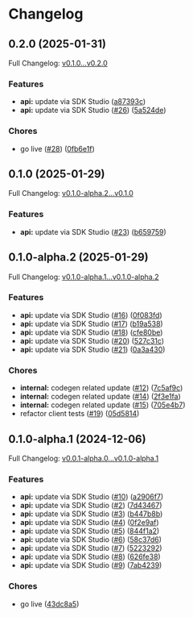 # Changelog

## 0.2.0 (2025-01-31)

Full Changelog: [v0.1.0...v0.2.0](https://github.com/dackerman/demostore-go/compare/v0.1.0...v0.2.0)

### Features

* **api:** update via SDK Studio ([a87393c](https://github.com/dackerman/demostore-go/commit/a87393cac33b6c826c7f5d8c14854593841e2211))
* **api:** update via SDK Studio ([#26](https://github.com/dackerman/demostore-go/issues/26)) ([5a524de](https://github.com/dackerman/demostore-go/commit/5a524de6d910f00ffb85598919057e3b3012765d))


### Chores

* go live ([#28](https://github.com/dackerman/demostore-go/issues/28)) ([0fb6e1f](https://github.com/dackerman/demostore-go/commit/0fb6e1ffa411c61a8adc92155c1ac9dd9623e8f5))

## 0.1.0 (2025-01-29)

Full Changelog: [v0.1.0-alpha.2...v0.1.0](https://github.com/dackerman/demostore-go/compare/v0.1.0-alpha.2...v0.1.0)

### Features

* **api:** update via SDK Studio ([#23](https://github.com/dackerman/demostore-go/issues/23)) ([b659759](https://github.com/dackerman/demostore-go/commit/b659759df6bc3eee537c0e9efc257d1a4a6b5537))

## 0.1.0-alpha.2 (2025-01-29)

Full Changelog: [v0.1.0-alpha.1...v0.1.0-alpha.2](https://github.com/dackerman/demostore-go/compare/v0.1.0-alpha.1...v0.1.0-alpha.2)

### Features

* **api:** update via SDK Studio ([#16](https://github.com/dackerman/demostore-go/issues/16)) ([0f083fd](https://github.com/dackerman/demostore-go/commit/0f083fd634ae15ae39b873c440517d42f3496250))
* **api:** update via SDK Studio ([#17](https://github.com/dackerman/demostore-go/issues/17)) ([b19a538](https://github.com/dackerman/demostore-go/commit/b19a53883d7ee2da24cf08c2f863ce814b747130))
* **api:** update via SDK Studio ([#18](https://github.com/dackerman/demostore-go/issues/18)) ([cfe80be](https://github.com/dackerman/demostore-go/commit/cfe80be505ecfaacea144cb66bbb3e9460d1e27f))
* **api:** update via SDK Studio ([#20](https://github.com/dackerman/demostore-go/issues/20)) ([527c31c](https://github.com/dackerman/demostore-go/commit/527c31c46d4bed6e17faac5abc75233ff36527cb))
* **api:** update via SDK Studio ([#21](https://github.com/dackerman/demostore-go/issues/21)) ([0a3a430](https://github.com/dackerman/demostore-go/commit/0a3a430c3eefe5eb300de10667c8501c3aaf9a04))


### Chores

* **internal:** codegen related update ([#12](https://github.com/dackerman/demostore-go/issues/12)) ([7c5af9c](https://github.com/dackerman/demostore-go/commit/7c5af9c64c84a6e8afd9a99e2121f09cecf49cee))
* **internal:** codegen related update ([#14](https://github.com/dackerman/demostore-go/issues/14)) ([2f3e1fa](https://github.com/dackerman/demostore-go/commit/2f3e1fa5556e2aed8a8378945074e56836a5c7ad))
* **internal:** codegen related update ([#15](https://github.com/dackerman/demostore-go/issues/15)) ([705e4b7](https://github.com/dackerman/demostore-go/commit/705e4b7264ef6da3addc4f129e12c979115bef51))
* refactor client tests ([#19](https://github.com/dackerman/demostore-go/issues/19)) ([05d5814](https://github.com/dackerman/demostore-go/commit/05d5814b02a81fa57da8c885aae96b4ea033aded))

## 0.1.0-alpha.1 (2024-12-06)

Full Changelog: [v0.0.1-alpha.0...v0.1.0-alpha.1](https://github.com/dackerman/demostore-go/compare/v0.0.1-alpha.0...v0.1.0-alpha.1)

### Features

* **api:** update via SDK Studio ([#10](https://github.com/dackerman/demostore-go/issues/10)) ([a2906f7](https://github.com/dackerman/demostore-go/commit/a2906f749efd9d4b6747e13979b269e2deb834aa))
* **api:** update via SDK Studio ([#2](https://github.com/dackerman/demostore-go/issues/2)) ([7d43467](https://github.com/dackerman/demostore-go/commit/7d434674d1101f0610b3b214efd4e66d18422658))
* **api:** update via SDK Studio ([#3](https://github.com/dackerman/demostore-go/issues/3)) ([b447b8b](https://github.com/dackerman/demostore-go/commit/b447b8b16ed22a07cf3f19c0083a591653c0daad))
* **api:** update via SDK Studio ([#4](https://github.com/dackerman/demostore-go/issues/4)) ([0f2e9af](https://github.com/dackerman/demostore-go/commit/0f2e9afc9c9ba5f310da08a72838c3394502f18f))
* **api:** update via SDK Studio ([#5](https://github.com/dackerman/demostore-go/issues/5)) ([844f1a2](https://github.com/dackerman/demostore-go/commit/844f1a2c7e0404b74ab2672407dfaaf1c0b93463))
* **api:** update via SDK Studio ([#6](https://github.com/dackerman/demostore-go/issues/6)) ([58c37d6](https://github.com/dackerman/demostore-go/commit/58c37d6b65d2e72b572ed646e938ec6be859c89a))
* **api:** update via SDK Studio ([#7](https://github.com/dackerman/demostore-go/issues/7)) ([5223292](https://github.com/dackerman/demostore-go/commit/5223292aee799b1e88d646a4e8199f8eca659068))
* **api:** update via SDK Studio ([#8](https://github.com/dackerman/demostore-go/issues/8)) ([626fe38](https://github.com/dackerman/demostore-go/commit/626fe38df2fc8415f0ec07fc5a084299266390f7))
* **api:** update via SDK Studio ([#9](https://github.com/dackerman/demostore-go/issues/9)) ([7ab4239](https://github.com/dackerman/demostore-go/commit/7ab42397fd4021695d5d5f756a1e6975f66b8738))


### Chores

* go live ([43dc8a5](https://github.com/dackerman/demostore-go/commit/43dc8a50f8cb056daf43adb34e58af29ff35a096))
